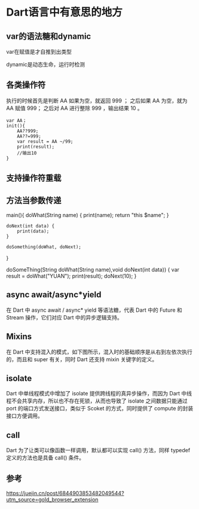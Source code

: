 # Dart语言中有意思的地方

## var的语法糖和dynamic

var在赋值是才自推到出类型

dynamic是动态生命，运行时检测

## 各类操作符

执行的时候首先是判断 AA 如果为空，就返回 999 ；
之后如果 AA 为空，就为 AA 赋值 999；
之后对 AA 进行整除 999 ，输出结果 10 。

    var AA；
    init(){
        AA??999;
        AA??=999;
        var result = AA ~/99;
        print(result);
        //输出10
    }

## 支持操作符重载

## 方法当参数传递

main(){
    doWhat(String name) {
        print(name);
        return "this $name";
    }

    doNext(int data) {
        print(data);
    }

    doSomething(doWhat, doNext);
}

doSomeThing(String doWhat(String name),void doNext(int data)) {
    var result = doWhat("YUAN");
    print(result);
    doNext(10);
}

## async await/async*yield
在 Dart 中 async await / async* yield 等语法糖，代表 Dart 中的 Future 和 Stream 操作，它们对应 Dart 中的异步逻辑支持。

## Mixins
在 Dart 中支持混入的模式，如下图所示，混入时的基础顺序是从右到左依次执行的，而且和 super 有关，同时 Dart 还支持 mixin 关键字的定义。

## isolate
Dart 中单线程模式中增加了 isolate 提供跨线程的真异步操作，而因为 Dart 中线程不会共享内存，所以也不存在死锁，从而也导致了 isolate 之间数据只能通过 port 的端口方式发送接口，类似于 Scoket 的方式，同时提供了 compute 的封装接口方便调用。

## call
Dart 为了让类可以像函数一样调用，默认都可以实现 call() 方法，同样 typedef 定义的方法也是具备 call() 条件。

## 参考

https://juejin.cn/post/6844903853482049544?utm_source=gold_browser_extension

